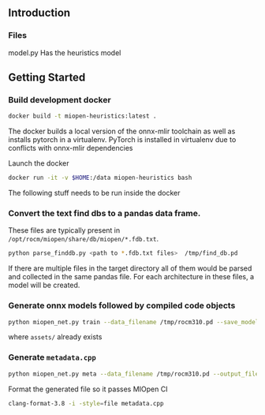 ## Introduction


### Files

model.py Has the heuristics model


## Getting Started

### Build development docker

```bash
docker build -t miopen-heuristics:latest . 
```

The docker builds a local version of the onnx-mlir toolchain as well as installs pytorch in a virtualenv. PyTorch is installed in virtualenv due to conflicts with onnx-mlir dependencies

Launch the docker

```bash
docker run -it -v $HOME:/data miopen-heuristics bash 
```


The following stuff needs to be run inside the docker

### Convert the text find dbs to a pandas data frame. 

These files are typically present in `/opt/rocm/miopen/share/db/miopen/*.fdb.txt`. 

```bash
python parse_finddb.py <path to *.fdb.txt files>  /tmp/find_db.pd
```

If there are multiple files in the target directory all of them would be parsed and collected in the same pandas file. For each architecture in these files, a model will be created.

### Generate onnx models followed by compiled code objects

```bash
python miopen_net.py train --data_filename /tmp/rocm310.pd --save_model assets/
```
where `assets/` already exists

### Generate `metadata.cpp` 

```bash
python miopen_net.py meta --data_filename /tmp/rocm310.pd --output_file metadata.cpp
```

Format the generated file so it passes MIOpen CI

```bash
clang-format-3.8 -i -style=file metadata.cpp
```


